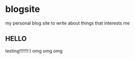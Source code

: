 # blogsite
my personal blog site to write about things that interests me

## HELLO
testing!!!!!!!:) 
omg omg omg